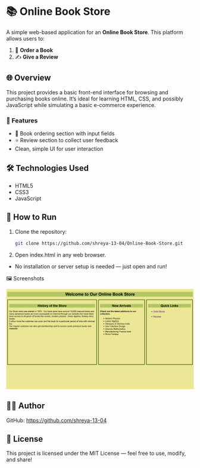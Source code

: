 # 📚 Online Book Store

A simple web-based application for an **Online Book Store**. This platform allows users to:

1. 🛒 **Order a Book**
2. ✍️ **Give a Review**

## 🌐 Overview

This project provides a basic front-end interface for browsing and purchasing books online. It’s ideal for learning HTML, CSS, and possibly JavaScript while simulating a basic e-commerce experience.

### 🔹 Features

- 📖 Book ordering section with input fields
- ⭐ Review section to collect user feedback
- Clean, simple UI for user interaction

## 🛠 Technologies Used

- HTML5  
- CSS3  
- JavaScript 


## 🚀 How to Run

1. Clone the repository:
   ```bash
   git clone https://github.com/shreya-13-04/Online-Book-Store.git
   ```

2. Open index.html in any web browser.

- No installation or server setup is needed — just open and run!

🖼 Screenshots 


![Homepage Screenshot](HomePage.png)

## 👩‍💻 Author
GitHub: https://github.com/shreya-13-04

## 📄 License
This project is licensed under the MIT License — feel free to use, modify, and share!